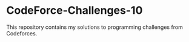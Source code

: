# CodeForce-Challenges-10
This repository contains my solutions to programming challenges from Codeforces.
